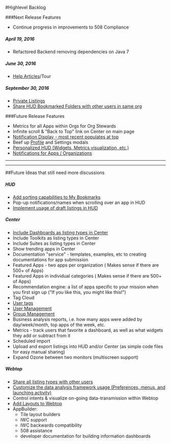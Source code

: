 #Highlevel Backlog

###Next Release Features
* Continue progress in improvements to 508 Compliance

##### April 19, 2016
* Refactored Backend removing dependencies on Java 7

##### June 30, 2016
* [Help Articles](https://github.com/ozone-development/ozp-documentation/wiki/Help-Articles)/Tour

##### September 30, 2016
* [Private Listings](https://github.com/ozone-development/ozp-documentation/wiki/Private-Listings)
* [Share HUD Bookmarked Folders with other users in same org](https://github.com/ozone-development/ozp-documentation/wiki/Share-Bookmarked-Folder)


###Future Release Features
* Metrics for all Apps within Orgs for Org Stewards
* Infinite scroll & "Back to Top" link on Center on main page
* [Notification Display - most recent populates at top](https://github.com/ozone-development/ozp-documentation/wiki/Notification-Display)
* Beef up [Profile](https://github.com/ozone-development/ozp-documentation/wiki/Profile) and Settings modals
* [Personalized HUD (Widgets, Metrics visualization, etc.)](https://github.com/ozone-development/ozp-documentation/wiki/Customized-HUD)
* [Notifications for Apps / Organizations](https://github.com/ozone-development/ozp-documentation/wiki/Notifications)

****
***

##Future Ideas that still need more discussions
##### HUD
* [Add sorting capabilities to My Bookmarks](https://github.com/ozone-development/ozp-documentation/wiki/Sorting-Bookmarks)
* Pop-up notifications/names when scrolling over an app in HUD
* [Implement usage of draft listings in HUD](https://github.com/ozone-development/ozp-documentation/wiki/Draft-Listings)

##### Center
* [Include Dashboards as listing types in Center](https://github.com/ozone-development/ozp-documentation/wiki/Adding-Dashboards-Listing-Type)
* Include Toolkits as listing types in Center
* Include Suites as listing types in Center
* Show trending apps in Center
* Documentation "service" - templates, examples, etc to creating documentations for app submission
* Featured Apps - two apps per organization ( Makes sense if there are 500+ of Apps)
* Featured Apps in individual categories ( Makes sense if there are 500+ of Apps)
* Recommendation engine: a list of apps specific to your mission when you first sign up ("If you like this, you might like this!")
* Tag Cloud
* [User tags](https://github.com/ozone-development/ozp-documentation/wiki/User-Tags)
* [User Management](https://github.com/ozone-development/ozp-documentation/wiki/User-Management)
* [Group Management](https://github.com/ozone-development/ozp-documentation/wiki/Group-Management)
* Business analysis reports, i.e. how many apps were added by day/week/month, top apps of the week, etc.
* Metrics - track users that favorite a dashboard, as well as what widgets they add or subtract from it
* Scheduled import
* Upload and export listings into HUD and/or Center (as simple code files for easy manual sharing)
* Expand Ozone between two monitors (multiscreen support)

##### Webtop
* [Share all listing types with other users](https://github.com/ozone-development/ozp-documentation/wiki/Sharing-Listings)
* [Customize the data analysis framework usage (Preferences, menus, and launching activity)](https://github.com/ozone-development/ozp-documentation/wiki/Customize-the-Data-Analysis-Framework)
* Control intents & visualize on-going data-transmission within Webtop
* [Add Layouts to Webtop](https://github.com/ozone-development/ozp-documentation/wiki/Webtop---Displaying-Apps-in-Layouts)
* AppBuilder:
    * Tile layout builders
    * IWC support
    * IWC backwards compatibility
    * 508 assistance
    * developer documentation for building information dashboards